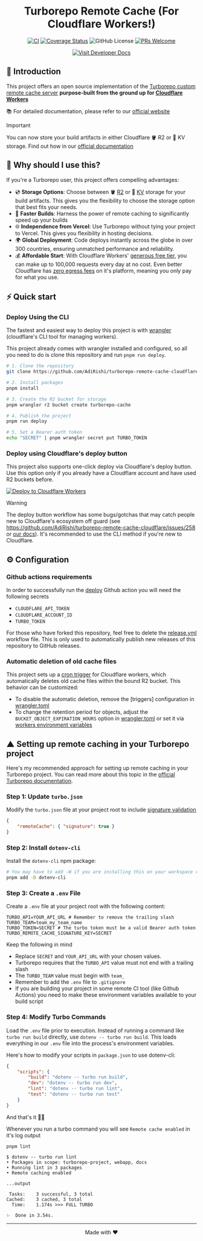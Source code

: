 <div align="center">

# Turborepo Remote Cache (For Cloudflare Workers!)

</div>

<div align="center">

[![CI](https://github.com/AdiRishi/turborepo-remote-cache-cloudflare/actions/workflows/ci.yml/badge.svg)](https://github.com/AdiRishi/turborepo-remote-cache-cloudflare/actions/workflows/ci.yml) [![Coverage Status](https://coveralls.io/repos/github/AdiRishi/turborepo-remote-cache-cloudflare/badge.svg)](https://coveralls.io/github/AdiRishi/turborepo-remote-cache-cloudflare) ![GitHub License](https://img.shields.io/github/license/AdiRishi/turborepo-remote-cache-cloudflare) [![PRs Welcome](https://img.shields.io/badge/PRs-welcome-brightgreen.svg)](.github/CONTRIBUTING.md)

<a href="https://adirishi.github.io/turborepo-remote-cache-cloudflare" target="_blank">
  <img src="https://img.shields.io/badge/Visit-Developer%20Docs-%230572BE?style=for-the-badge&logo=readthedocs&logoColor=white" alt="Visit Developer Docs">
</a>

</div>

## 🚀 Introduction

This project offers an open source implementation of the [Turborepo custom remote cache server](https://turbo.build/repo/docs/core-concepts/remote-caching) **purpose-built from the ground up for [Cloudflare Workers](https://developers.cloudflare.com/workers/)**

📚 For detailed documentation, please refer to our [official website](https://adirishi.github.io/turborepo-remote-cache-cloudflare)

> [!IMPORTANT]
> You can now store your build artifacts in either Cloudflare 🪣 R2 or 🔑 KV storage. Find out how in our [official documentation](https://adirishi.github.io/turborepo-remote-cache-cloudflare/configuration/kv-storage)

## 🤔 Why should I use this?

If you're a Turborepo user, this project offers compelling advantages:

-   💿 **Storage Options**: Choose between 🪣 [R2](https://adirishi.github.io/turborepo-remote-cache-cloudflare/configuration/r2-storage) or 🔑 [KV](https://adirishi.github.io/turborepo-remote-cache-cloudflare/configuration/kv-storage) storage for your build artifacts. This gives you the flexibility to choose the storage option that best fits your needs.
-   🚀 **Faster Builds**: Harness the power of remote caching to significantly speed up your builds
-   🌐 **Independence from Vercel**: Use Turborepo without tying your project to Vercel. This gives you flexibility in hosting decisions.
-   🌍 **Global Deployment**: Code deploys instantly across the globe in over 300 countries, ensuring unmatched performance and reliability.
-   💰 **Affordable Start**: With Cloudflare Workers' [generous free tier](https://developers.cloudflare.com/workers/platform/pricing), you can make up to 100,000 requests every day at no cost. Even better Cloudflare has [zero egress fees](https://www.cloudflare.com/en-au/learning/cloud/what-are-data-egress-fees/) on it's platform, meaning you only pay for what you use.

## ⚡️ Quick start

### Deploy Using the CLI

The fastest and easiest way to deploy this project is with [wrangler](https://developers.cloudflare.com/workers/wrangler/) (cloudflare's CLI tool for managing workers).

This project already comes with wrangler installed and configured, so all you need to do is clone this repository and run `pnpm run deploy`.

```sh
# 1. Clone the repository
git clone https://github.com/AdiRishi/turborepo-remote-cache-cloudflare.git

# 2. Install packages
pnpm install

# 3. Create the R2 bucket for storage
pnpm wrangler r2 bucket create turborepo-cache

# 4. Publish the project
pnpm run deploy

# 5. Set a Bearer auth token
echo "SECRET" | pnpm wrangler secret put TURBO_TOKEN
```

### Deploy using Cloudflare's deploy button

This project also supports one-click deploy via Cloudflare's deploy button. Use this option only if you already have a Cloudflare account and have used R2 buckets before.

[![Deploy to Cloudflare Workers](https://deploy.workers.cloudflare.com/button)](https://deploy.workers.cloudflare.com/?url=https://github.com/AdiRishi/turborepo-remote-cache-cloudflare)

> [!WARNING]
> The deploy button workflow has some bugs/gotchas that may catch people new to Cloudflare's ecosystem off guard (see https://github.com/AdiRishi/turborepo-remote-cache-cloudflare/issues/258 or [our docs](https://adirishi.github.io/turborepo-remote-cache-cloudflare/introduction/getting-started#one-click-deploy)). It's recommended to use the CLI method if you're new to Cloudflare.

## ⚙️ Configuration

### Github actions requirements

In order to successfully run the [deploy](.github/workflows//deploy.yml) Github action you will need the following secrets

-   `CLOUDFLARE_API_TOKEN`
-   `CLOUDFLARE_ACCOUNT_ID`
-   `TURBO_TOKEN`

For those who have forked this repository, feel free to delete the [release.yml](https://github.com/AdiRishi/turborepo-remote-cache-cloudflare/blob/master/.github/workflows/release.yml) workflow file. This is only used to automatically publish new releases of this repository to GitHub releases.

### Automatic deletion of old cache files

This project sets up a [cron trigger](https://developers.cloudflare.com/workers/platform/triggers/cron-triggers/) for Cloudflare workers, which automatically deletes old cache files within the bound R2 bucket. This behavior can be customized:

-   To disable the automatic deletion, remove the [triggers] configuration in [wrangler.toml](./wrangler.toml)
-   To change the retention period for objects, adjust the `BUCKET_OBJECT_EXPIRATION_HOURS` option in [wrangler.toml](./wrangler.toml) or set it via [workers environment variables](https://developers.cloudflare.com/workers/platform/environment-variables/)

## ▲ Setting up remote caching in your Turborepo project

Here's my recommended approach for setting up remote caching in your Turborepo project. You can read more about this topic in the [official Turborepo documentation](https://turbo.build/repo/docs/core-concepts/remote-caching).

### Step 1: Update `turbo.json`

Modify the `turbo.json` file at your project root to include [signature validation](https://turbo.build/repo/docs/core-concepts/remote-caching#artifact-integrity-and-authenticity-verification)

```json
{
    "remoteCache": { "signature": true }
}
```

### Step 2: Install `dotenv-cli`

Install the `dotenv-cli` npm package:

```sh
# You may have to add -W if you are installing this on your workspace root
pnpm add -D dotenv-cli
```

### Step 3: Create a `.env` File

Create a `.env` file at your project root with the following content:

```dotenv
TURBO_API=YOUR_API_URL # Remember to remove the trailing slash
TURBO_TEAM=team_my_team_name
TURBO_TOKEN=SECRET # The turbo token must be a valid Bearer auth token
TURBO_REMOTE_CACHE_SIGNATURE_KEY=SECRET
```

Keep the following in mind

-   Replace `SECRET` and `YOUR_API_URL` with your chosen values.
-   Turborepo requires that the `TURBO_API` value must not end with a trailing slash
-   The `TURBO_TEAM` value must begin with `team_`
-   Remember to add the `.env` file to `.gitignore`
-   If you are building your project in some remote CI tool (like Github Actions) you need to make these environment variables available to your build script

### Step 4: Modify Turbo Commands

Load the `.env` file prior to execution. Instead of running a command like `turbo run build` directly, use `dotenv -- turbo run build`. This loads everything in our `.env` file into the process's environment variables.

Here's how to modify your scripts in `package.json` to use dotenv-cli:

```json
{
    "scripts": {
        "build": "dotenv -- turbo run build",
        "dev": "dotenv -- turbo run dev",
        "lint": "dotenv -- turbo run lint",
        "test": "dotenv -- turbo run test"
    }
}
```

And that's it 🎉🎉

Whenever you run a turbo command you will see `Remote cache enabled` in it's log output

```
pnpm lint

$ dotenv -- turbo run lint
• Packages in scope: turborepo-project, webapp, docs
• Running lint in 3 packages
• Remote caching enabled

...output

 Tasks:    3 successful, 3 total
Cached:    3 cached, 3 total
  Time:    1.174s >>> FULL TURBO

✨  Done in 3.54s.
```

---

<div align="center">

Made with ❤️

</div>
